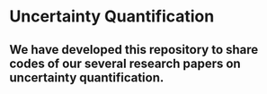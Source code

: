 # Uncertainty Quantification

## We have developed this repository to share codes of our several research papers on uncertainty quantification. 
